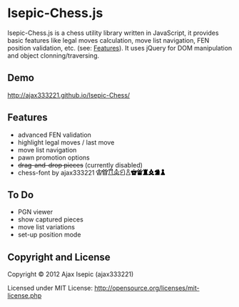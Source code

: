 Isepic-Chess.js
================

Isepic-Chess.js is a chess utility library written in JavaScript, it provides basic features like legal moves calculation, move list navigation, FEN position validation, etc. (see: [Features](https://github.com/ajax333221/Isepic-Chess#features)). It uses jQuery for DOM manipulation and object clonning/traversing.

Demo
-------------

http://ajax333221.github.io/Isepic-Chess/

Features
-------------

- advanced FEN validation
- highlight legal moves / last move
- move list navigation
- pawn promotion options
- ~~drag-and-drop pieces~~ (currently disabled)
- chess-font by ajax333221 ![White King](images/wk.png "white king")![White Queen](images/wq.png "white queen")![White Rook](images/wr.png "white rook")![White Bishop](images/wb.png "white bishop")![White Knight](images/wn.png "white knight")![White Pawn](images/wp.png "white pawn")![Black King](images/bk.png "black king")![Black Queen](images/bq.png "black queen")![Black Rook](images/br.png "black rook")![Black Bishop](images/bb.png "black bishop")![Black Knight](images/bn.png "black knight")![Black Pawn](images/bp.png "black pawn")

To Do
-------------

- PGN viewer
- show captured pieces
- move list variations
- set-up position mode

Copyright and License
-------------

Copyright © 2012 Ajax Isepic (ajax333221)

Licensed under MIT License: http://opensource.org/licenses/mit-license.php
